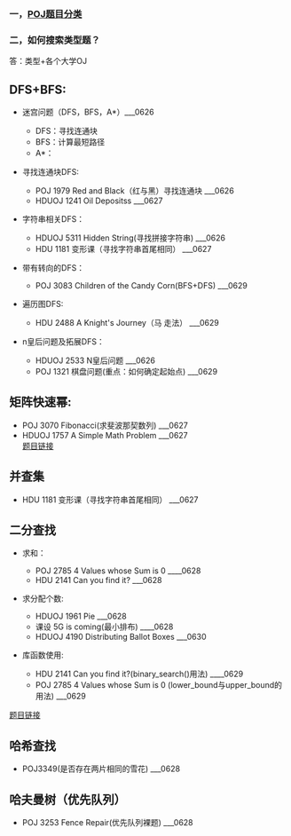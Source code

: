 ### 一，[POJ题目分类](https://blog.csdn.net/lyy289065406/article/details/78702485)
### 二，如何搜索类型题？
答：类型+各个大学OJ

## DFS+BFS:
* 迷宫问题（DFS，BFS，A*）___0626
  * DFS：寻找连通块  
  * BFS：计算最短路径
  * A*：
  
* 寻找连通块DFS:
  * POJ 1979 Red and Black（红与黑）寻找连通块     ___0626
  * HDUOJ 1241 Oil Depositss   ___0627
  
* 字符串相关DFS：
  * HDUOJ 5311 Hidden String(寻找拼接字符串)  ___0626
  * HDU 1181 变形课（寻找字符串首尾相同）  ___0627
  
* 带有转向的DFS：
  * POJ 3083 Children of the Candy Corn(BFS+DFS)   ___0629
  
* 遍历图DFS:
  * HDU 2488 A Knight's Journey（马 走法）  ___0629
  
* n皇后问题及拓展DFS：
  * HDUOJ 2533 N皇后问题   ___0626
  * POJ 1321 棋盘问题(重点：如何确定起始点)  ___0629 


## 矩阵快速幂:
* POJ 3070 Fibonacci(求斐波那契数列)  ___0627
* HDUOJ 1757 A Simple Math Problem   ___0627<br>
[题目链接](https://www.cnblogs.com/gongxijun/tag/%E5%BF%AB%E9%80%9F%E5%B9%82/)

## 并查集
* HDU 1181 变形课（寻找字符串首尾相同）  ___0627

## 二分查找
* 求和：
  * POJ 2785 4 Values whose Sum is 0       ____0628<br>
  * HDU 2141 Can you find it?     ___0628<br>
  
* 求分配个数:
  * HDUOJ 1961 Pie   ___0628<br>
  * 课设 5G is coming(最小排布)     ____0628
  * HDUOJ 4190 Distributing Ballot Boxes   ___0630
  
* 库函数使用:
  * HDU 2141 Can you find it?(binary_search()用法)   ____0629
  * POJ 2785 4 Values whose Sum is 0 (lower_bound与upper_bound的用法)   ___0629

[题目链接](https://blog.csdn.net/u011469138/article/details/78409186)

## 哈希查找
* POJ3349(是否存在两片相同的雪花)     ___0628

## 哈夫曼树（优先队列）
* POJ 3253 Fence Repair(优先队列裸题)   ___0628










